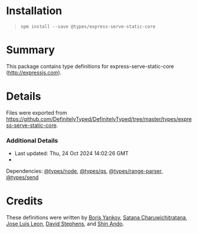 # Installation

> `npm install --save @types/express-serve-static-core`

# Summary

This package contains type definitions for express-serve-static-core (http://expressjs.com).

# Details

Files were exported from https://github.com/DefinitelyTyped/DefinitelyTyped/tree/master/types/express-serve-static-core.

### Additional Details

* Last updated: Thu, 24 Oct 2024 14:02:26 GMT
*
Dependencies: [@types/node](https://npmjs.com/package/@types/node), [@types/qs](https://npmjs.com/package/@types/qs), [@types/range-parser](https://npmjs.com/package/@types/range-parser), [@types/send](https://npmjs.com/package/@types/send)

# Credits

These definitions were written
by [Boris Yankov](https://github.com/borisyankov), [Satana Charuwichitratana](https://github.com/micksatana), [Jose Luis Leon](https://github.com/JoseLion), [David Stephens](https://github.com/dwrss),
and [Shin Ando](https://github.com/andoshin11).
